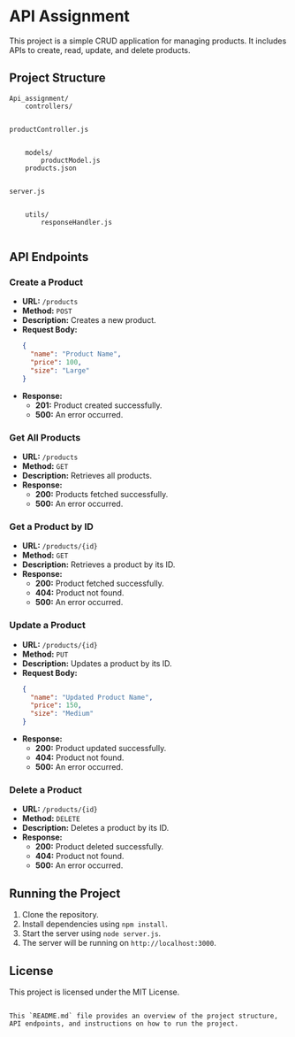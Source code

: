 # API Assignment

This project is a simple CRUD application for managing products. It includes APIs to create, read, update, and delete products.

## Project Structure

```
Api_assignment/
    controllers/
        

productController.js


    models/
        productModel.js
    products.json
    

server.js


    utils/
        responseHandler.js


```

## API Endpoints

### Create a Product

- **URL:** `/products`
- **Method:** `POST`
- **Description:** Creates a new product.
- **Request Body:**
  ```json
  {
    "name": "Product Name",
    "price": 100,
    "size": "Large"
  }
  ```
- **Response:**
  - **201:** Product created successfully.
  - **500:** An error occurred.

### Get All Products

- **URL:** `/products`
- **Method:** `GET`
- **Description:** Retrieves all products.
- **Response:**
  - **200:** Products fetched successfully.
  - **500:** An error occurred.

### Get a Product by ID

- **URL:** `/products/{id}`
- **Method:** `GET`
- **Description:** Retrieves a product by its ID.
- **Response:**
  - **200:** Product fetched successfully.
  - **404:** Product not found.
  - **500:** An error occurred.

### Update a Product

- **URL:** `/products/{id}`
- **Method:** `PUT`
- **Description:** Updates a product by its ID.
- **Request Body:**
  ```json
  {
    "name": "Updated Product Name",
    "price": 150,
    "size": "Medium"
  }
  ```
- **Response:**
  - **200:** Product updated successfully.
  - **404:** Product not found.
  - **500:** An error occurred.

### Delete a Product

- **URL:** `/products/{id}`
- **Method:** `DELETE`
- **Description:** Deletes a product by its ID.
- **Response:**
  - **200:** Product deleted successfully.
  - **404:** Product not found.
  - **500:** An error occurred.

## Running the Project

1. Clone the repository.
2. Install dependencies using `npm install`.
3. Start the server using `node server.js`.
4. The server will be running on `http://localhost:3000`.

## License

This project is licensed under the MIT License.
```

This `README.md` file provides an overview of the project structure, API endpoints, and instructions on how to run the project.